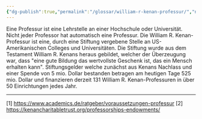 ```yaml
---
{"dg-publish":true,"permalink":"/glossar/william-r-kenan-professur/","noteIcon":"3","created":"2023-05-11T17:17:21.389+02:00","updated":"2023-06-04T21:54:00.981+02:00"}
---
```

 

Eine Professur ist eine Lehrstelle an einer Hochschule oder Universität. Nicht jeder Professor hat automatisch eine Professur. Die William R. Kenan-Professur ist eine, durch eine Stiftung vergebene Stelle an US-Amerikanischen Colleges und Universitäten. Die Stiftung wurde aus dem Testament William R. Kenans heraus gebildet, welcher der Überzeugung war, dass "eine gute Bildung das wertvollste Geschenk ist, das ein Mensch erhalten kann". Stiftungsgelder welche zunächst aus Kenans Nachlass und einer Spende von 5 mio. Dollar bestanden betragen am heutigen Tage 525 mio. Dollar und finanzieren derzeit 131 William R. Kenan-Professuren in über 50 Einrichtungen jedes Jahr.


---
[1] https://www.academics.de/ratgeber/voraussetzungen-professur
[2] https://kenancharitabletrust.org/professorships-endowments/